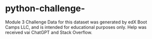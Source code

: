 # python-challenge-
Module 3 Challenge
Data for this dataset was generated by edX Boot Camps LLC, and is intended for educational purposes only.
Help was received vai ChatGPT and Stack Overflow. 
